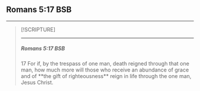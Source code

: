 ## Romans 5:17 BSB
---

> [!SCRIPTURE]  
>  
> --- 
> <h5>Romans 5:17 BSB</h5>
> 17 For if, by the trespass of one man, death reigned through that one man, how much more will those who receive an abundance of grace and of **the gift of righteousness** reign in life through the one man, Jesus Christ.